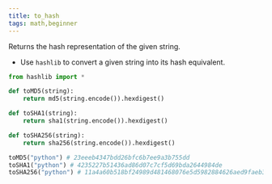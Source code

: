 ```yaml
---
title: to_hash
tags: math,beginner
---
```


Returns the hash representation of the given string.

- Use `hashlib` to convert a given string into its hash equivalent.

```py
from hashlib import *

def toMD5(string):
	return md5(string.encode()).hexdigest()

def toSHA1(string):
	return sha1(string.encode()).hexdigest()

def toSHA256(string):
	return sha256(string.encode()).hexdigest()

```

```py
toMD5("python") # 23eeeb4347bdd26bfc6b7ee9a3b755dd
toSHA1("python") # 4235227b51436ad86d07c7cf5d69bda2644984de
toSHA256("python") # 11a4a60b518bf24989d481468076e5d5982884626aed9faeb35b8576fcd223e1
```
